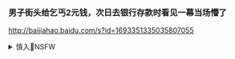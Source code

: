 ### 男子街头给乞丐2元钱，次日去银行存款时看见一幕当场懵了
http://baijiahao.baidu.com/s?id=1693351335035807055

<details><summary>慎入🔞NSFW</summary>

Not Safe For Work
<img src="https://upload.wikimedia.org/wikipedia/commons/thumb/d/d3/Biohazard_Symbol_Specification.png/210px-Biohazard_Symbol_Specification.png">

<details><summary><b>风险自理Use At Your Own Risk🈲</summary>

### 李怡：此心安處是吾家
https://2newcenturynet.blogspot.com/2021/03/blog-post_9.html

托翁說：「在俄國，一個正直的人的唯一出路就是監獄。

李嘉c回應大陸媒體攻擊他「撤資」，說他「不愛g，引用了蘇軾和白居易的詩：「此心安處是吾家（鄉）」，以及「我身（生）本無鄉，心安是歸處

### 无所畏惧的一代：站在抗议第一线的缅甸年轻女性
https://cn.nytimes.com/asia-pacific/20210305/myanmar-protests-women/

年轻女性现在领导抗议活动，因为我们有母性，我们不能让下一代被毁掉，”在曼德勒躲过子弹的28岁医生尹尹翁(Yin Yin Hnoung)说。“我们不在乎自己的生命。我们关心的是我们的后代。

尽管现在是黑暗的日子，这些流血的画面都让我心碎，但我更乐观了，因为我看到女人走上街头，”美籍缅甸人米米温伯德博士(Miemie Winn Byrd)说，她曾在美国陆军任中校，现在是檀香山丹尼尔·K·井上亚太安全研究中心(Daniel K. Inouye Asia-Pacific Center for Security Studies)的教授。“在这场斗争中，我看好女性。她们手无寸铁，但她们是真正的勇士。

队伍中有穆斯林学生、天主教修女、佛教僧侣、变装皇后和大群年轻女性。

Z世代是无所畏惧的一代，”霍妮昂(Honey Aung)说。

她会说，‘如果你看到一颗星星，记住，那就是我，’”她的朋友乔努乌说。“我会永远骄傲地记住她。

</details>
</details>
